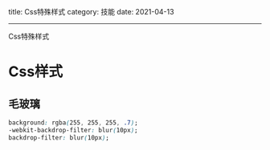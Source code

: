 title: Css特殊样式
category: 技能
date: 2021-04-13

---

Css特殊样式

<!--more-->

# Css样式
## 毛玻璃

```css
background: rgba(255, 255, 255, .7);
-webkit-backdrop-filter: blur(10px);
backdrop-filter: blur(10px);
```


